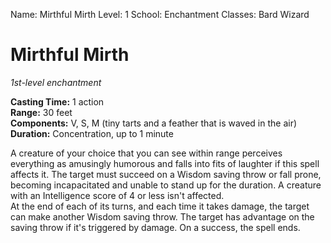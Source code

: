 Name: Mirthful Mirth
Level: 1
School: Enchantment
Classes: Bard
         Wizard

# Mirthful Mirth 
_1st-level enchantment_ 

**Casting Time:** 1 action    
**Range:** 30 feet    
**Components:** V, S, M (tiny tarts and a feather that is waved in the air)    
**Duration:** Concentration, up to 1 minute 

A creature of your choice that you can see within range perceives everything as amusingly humorous and falls into fits of laughter if this spell affects it. The target must succeed on a Wisdom saving throw or fall prone, becoming incapacitated and unable to stand up for the duration. A creature with an Intelligence score of 4 or less isn't affected.    
At the end of each of its turns, and each time it takes damage, the target can make another Wisdom saving throw. The target has advantage on the saving throw if it's triggered by damage. On a success, the spell ends.